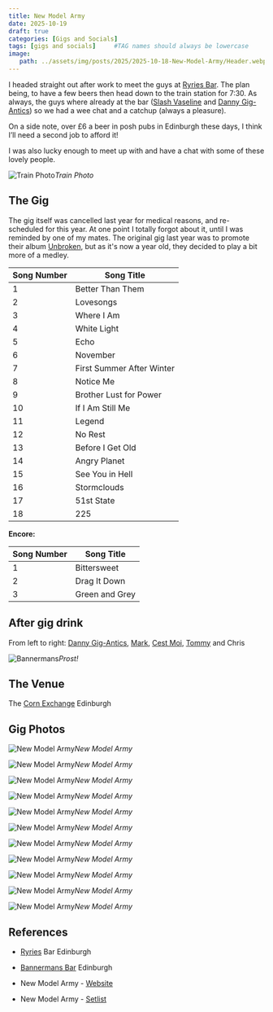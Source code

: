 ```yaml
---
title: New Model Army
date: 2025-10-19
draft: true
categories: [Gigs and Socials]
tags: [gigs and socials]     #TAG names should always be lowercase
image:
   path: ../assets/img/posts/2025/2025-10-18-New-Model-Army/Header.webp
---
```


I headed straight out after work to meet the guys at [Ryries Bar](https://www.google.com/maps/place/Ryrie%E2%80%99s+Bar/@55.9458343,-3.2199899,17z/data=!3m2!4b1!5s0x4887c7a5b3e603bf:0xd9466eccd62ac562!4m6!3m5!1s0x4887c7a5bedc3381:0x74752e16c83af065!8m2!3d55.9458313!4d-3.2174096!16s%2Fg%2F1tfrgbf4?entry=ttu&g_ep=EgoyMDI1MTAyMC4wIKXMDSoASAFQAw%3D%3D). The plan being, to have a few beers then head down to the train station for 7:30. As always, the guys where already at the bar ([Slash Vaseline](https://www.gig-antics.live/post/introducing-slash-vaseline) and [Danny Gig-Antics](https://gig-antics.live)) so we had a wee chat and a catchup (always a pleasure).

On a side note, over £6 a beer in posh pubs in Edinburgh these days, I think I’ll need a second job to afford it!

I was also lucky enough to meet up with and have a chat with some of these lovely people.

![Train Photo](../assets/img/posts/2025/2025-10-18-New-Model-Army/Train_Photo.webp)_Train Photo_

## The Gig

The gig itself was cancelled last year for medical reasons, and re-scheduled for this year. At one point I totally forgot about it, until I was reminded by one of my mates. The original gig last year was to promote their album [Unbroken](https://www.loudersound.com/reviews/new-model-army-unbroken-album-review), but as it's now a year old, they decided to play a bit more of a medley.

| Song Number | Song Title |
|------------|------------|
| 1 | Better Than Them |
| 2 | Lovesongs |
| 3 | Where I Am |
| 4 | White Light |
| 5 | Echo |
| 6 | November |
| 7 | First Summer After Winter |
| 8 | Notice Me |
| 9 | Brother Lust for Power |
| 10 | If I Am Still Me |
| 11 | Legend |
| 12 | No Rest |
| 13 | Before I Get Old |
| 14 | Angry Planet |
| 15 | See You in Hell |
| 16 | Stormclouds |
| 17 | 51st State |
| 18 | 225 |

**Encore:**

| Song Number | Song Title |
|------------|------------|
| 1 | Bittersweet |
| 2 | Drag It Down |
| 3 | Green and Grey |

## After gig drink

From left to right: [Danny Gig-Antics](https://gig-antics.live), [Mark](https://www.gig-antics.live/post/introducing-penigoth-mark), [Cest Moi](https://www.gig-antics.live/post/introducing-peni-goth-bill), [Tommy](https://www.gig-antics.live/post/introducing-one-half-of-the-swedish-cockneys-tommy) and Chris

![Bannermans](../assets/img/posts/2025/2025-10-18-New-Model-Army/Bannermans.webp)_Prost!_

## The Venue

The [Corn Exchange](https://www.edinburghcornexchange.co.uk/) Edinburgh

## Gig Photos

![New Model Army](../assets/img/posts/2025/2025-10-18-New-Model-Army/New_Model_Army_01.webp)_New Model Army_

![New Model Army](../assets/img/posts/2025/2025-10-18-New-Model-Army/New_Model_Army_02.webp)_New Model Army_

![New Model Army](../assets/img/posts/2025/2025-10-18-New-Model-Army/New_Model_Army_03.webp)_New Model Army_

![New Model Army](../assets/img/posts/2025/2025-10-18-New-Model-Army/New_Model_Army_04.webp)_New Model Army_

![New Model Army](../assets/img/posts/2025/2025-10-18-New-Model-Army/New_Model_Army_05.webp)_New Model Army_

![New Model Army](../assets/img/posts/2025/2025-10-18-New-Model-Army/New_Model_Army_06.webp)_New Model Army_

![New Model Army](../assets/img/posts/2025/2025-10-18-New-Model-Army/New_Model_Army_07.webp)_New Model Army_

![New Model Army](../assets/img/posts/2025/2025-10-18-New-Model-Army/New_Model_Army_08.webp)_New Model Army_

![New Model Army](../assets/img/posts/2025/2025-10-18-New-Model-Army/New_Model_Army_09.webp)_New Model Army_

![New Model Army](../assets/img/posts/2025/2025-10-18-New-Model-Army/New_Model_Army_10.webp)_New Model Army_

![New Model Army](../assets/img/posts/2025/2025-10-18-New-Model-Army/New_Model_Army_11.webp)_New Model Army_

## References

- [Ryries](https://www.google.com/maps/place/Ryrie%E2%80%99s+Bar/@55.9458343,-3.2199899,17z/data=!3m2!4b1!5s0x4887c7a5b3e603bf:0xd9466eccd62ac562!4m6!3m5!1s0x4887c7a5bedc3381:0x74752e16c83af065!8m2!3d55.9458313!4d-3.2174096!16s%2Fg%2F1tfrgbf4?entry=ttu&g_ep=EgoyMDI1MTAyMC4wIKXMDSoASAFQAw%3D%3D) Bar Edinburgh
- [Bannermans Bar](https://www.bannermanslive.co.uk/) Edinburgh
- New Model Army - [Website](https://www.newmodelarmy.org/tour/1501-18-october-edinburgh-corn-exchange-uk)

- New Model Army - [Setlist](https://www.setlist.fm/setlist/new-model-army/2025/corn-exchange-edinburgh-scotland-b4e9136.html)
